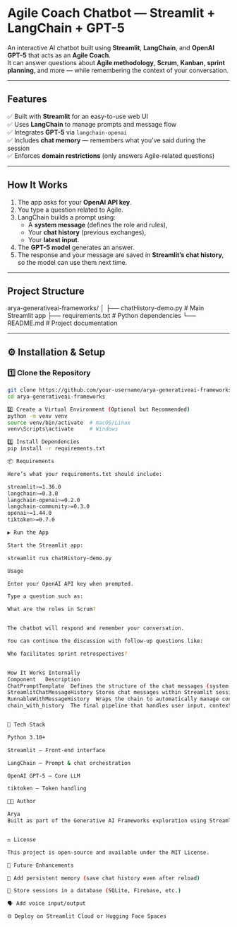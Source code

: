 # Agile Coach Chatbot — Streamlit + LangChain + GPT-5

An interactive AI chatbot built using **Streamlit**, **LangChain**, and **OpenAI GPT-5** that acts as an **Agile Coach**.  
It can answer questions about **Agile methodology**, **Scrum**, **Kanban**, **sprint planning**, and more — while remembering the context of your conversation.

---

## Features

✅ Built with **Streamlit** for an easy-to-use web UI  
✅ Uses **LangChain** to manage prompts and message flow  
✅ Integrates **GPT-5** via `langchain-openai`  
✅ Includes **chat memory** — remembers what you’ve said during the session  
✅ Enforces **domain restrictions** (only answers Agile-related questions)  

---

## How It Works

1. The app asks for your **OpenAI API key**.
2. You type a question related to Agile.
3. LangChain builds a prompt using:
   - A **system message** (defines the role and rules),
   - Your **chat history** (previous exchanges),
   - Your **latest input**.
4. The **GPT-5 model** generates an answer.
5. The response and your message are saved in **Streamlit’s chat history**, so the model can use them next time.

---

## Project Structure

arya-generativeai-frameworks/
│
├── chatHistory-demo.py # Main Streamlit app
├── requirements.txt # Python dependencies
└── README.md # Project documentation


---

## ⚙️ Installation & Setup

### 1️⃣ Clone the Repository
```bash
git clone https://github.com/your-username/arya-generativeai-frameworks.git
cd arya-generativeai-frameworks

2️⃣ Create a Virtual Environment (Optional but Recommended)
python -m venv venv
source venv/bin/activate  # macOS/Linux
venv\Scripts\activate     # Windows

3️⃣ Install Dependencies
pip install -r requirements.txt

📦 Requirements

Here’s what your requirements.txt should include:

streamlit>=1.36.0
langchain>=0.3.0
langchain-openai>=0.2.0
langchain-community>=0.3.0
openai>=1.44.0
tiktoken>=0.7.0

▶️ Run the App

Start the Streamlit app:

streamlit run chatHistory-demo.py

Usage

Enter your OpenAI API key when prompted.

Type a question such as:

What are the roles in Scrum?


The chatbot will respond and remember your conversation.

You can continue the discussion with follow-up questions like:

Who facilitates sprint retrospectives?


How It Works Internally
Component	Description
ChatPromptTemplate	Defines the structure of the chat messages (system + user + history).
StreamlitChatMessageHistory	Stores chat messages within Streamlit session.
RunnableWithMessageHistory	Wraps the chain to automatically manage conversation memory.
chain_with_history	The final pipeline that handles user input, context, and model responses.


🧰 Tech Stack

Python 3.10+

Streamlit – Front-end interface

LangChain – Prompt & chat orchestration

OpenAI GPT-5 – Core LLM

tiktoken – Token handling

🧑‍💻 Author

Arya
Built as part of the Generative AI Frameworks exploration using Streamlit + LangChain + OpenAI.


⚖️ License

This project is open-source and available under the MIT License.

🧭 Future Enhancements

🔄 Add persistent memory (save chat history even after reload)

💾 Store sessions in a database (SQLite, Firebase, etc.)

🗣️ Add voice input/output

🌐 Deploy on Streamlit Cloud or Hugging Face Spaces

